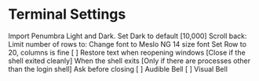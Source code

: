 # Terminal Settings
Import Penumbra Light and Dark. Set Dark to default
[10,000] Scroll back: Limit number of rows to:
Change font to Meslo NG 14 size font
Set Row to 20, columns is fine
[ ] Restore text when reopening windows
[Close if the shell exited cleanly] When the shell exits
[Only if there are processes other than the login shell] Ask before closing
[ ] Audible Bell
[ ] Visual Bell